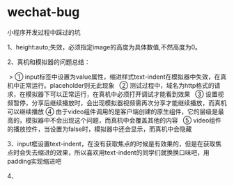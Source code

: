 # wechat-bug
小程序开发过程中踩过的坑

1、height:auto;失效，必须指定image的高度为具体数值,不然高度为0。

2、真机和模拟器的问题总结：  
  
  > ① input标签中设置为value属性，缩进样式text-indent在模拟器中失效，在真机中正常运行。placeholder则无此现象
   ② 测试过程中，域名为http格式的请求，在模拟器下可以正常运行，在真机中必须打开调试才能看到效果
   ③ 设置视频暂停，分享后继续播放时，会出现模拟器视频需再次分享才能继续播放，而真机可以继续播放
   ④ 由于video组件调用的是客户端创建的原生组件，它的层级是最高的，模拟器中不会出现这个问题，而真机中会覆盖其他的内容
   ⑤ video组件的播放控件，当设置为false时，模拟器中还会显示，而真机中会隐藏
  
3、input框设置text-indent，在没有获取焦点的时候是有效果的，但是在获取焦点时会失去缩进的效果，所以喜欢用text-indent的同学们就换换口味吧，用padding实现缩进吧  

4、
